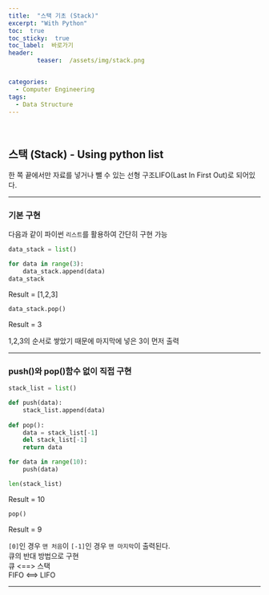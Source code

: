 ```yaml
---
title:  "스택 기초 (Stack)"  
excerpt: "With Python"
toc:  true
toc_sticky:  true
toc_label:  바로가기
header:
        teaser:  /assets/img/stack.png


categories:
  - Computer Engineering
tags:
  - Data Structure
---
```

<br/>

## 스택 (Stack) - Using python list
한 쪽 끝에서만 자료를 넣거나 뺄 수 있는 선형 구조LIFO(Last In First Out)로 되어있다.

---

### 기본 구현
다음과 같이 파이썬 `리스트`를 활용하여 간단히 구현 가능
```python
data_stack = list()

for data in range(3):
    data_stack.append(data)
data_stack
```
Result = [1,2,3]

```python
data_stack.pop()
```
Result = 3 

1,2,3의 순서로 쌓았기 때문에 마지막에 넣은 3이 먼저 출력

---

### push()와 pop()함수 없이 직접 구현

```python
stack_list = list()

def push(data):
    stack_list.append(data)
    
def pop():
    data = stack_list[-1]
    del stack_list[-1]
    return data

for data in range(10):
    push(data)
```
```python
len(stack_list)
```
Result = 10

```python
pop()
```
Result = 9

`[0]`인 경우 `맨 처음`이 `[-1]`인 경우 `맨 마지막`이 출력된다. <br/>
큐의 반대 방법으로 구현 <br/> 큐 <==> 스택 <br/> FIFO <==> LIFO 

---


